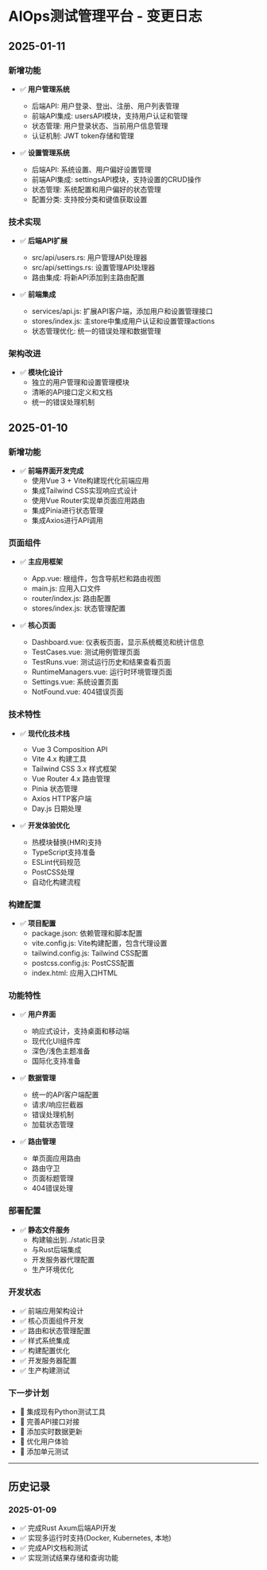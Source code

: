 # AIOps测试管理平台 - 变更日志

## 2025-01-11

### 新增功能
- ✅ **用户管理系统**
  - 后端API: 用户登录、登出、注册、用户列表管理
  - 前端API集成: usersAPI模块，支持用户认证和管理
  - 状态管理: 用户登录状态、当前用户信息管理
  - 认证机制: JWT token存储和管理

- ✅ **设置管理系统**
  - 后端API: 系统设置、用户偏好设置管理
  - 前端API集成: settingsAPI模块，支持设置的CRUD操作
  - 状态管理: 系统配置和用户偏好的状态管理
  - 配置分类: 支持按分类和键值获取设置

### 技术实现
- ✅ **后端API扩展**
  - src/api/users.rs: 用户管理API处理器
  - src/api/settings.rs: 设置管理API处理器
  - 路由集成: 将新API添加到主路由配置

- ✅ **前端集成**
  - services/api.js: 扩展API客户端，添加用户和设置管理接口
  - stores/index.js: 主store中集成用户认证和设置管理actions
  - 状态管理优化: 统一的错误处理和数据管理

### 架构改进
- ✅ **模块化设计**
  - 独立的用户管理和设置管理模块
  - 清晰的API接口定义和文档
  - 统一的错误处理机制

## 2025-01-10

### 新增功能
- ✅ **前端界面开发完成**
  - 使用Vue 3 + Vite构建现代化前端应用
  - 集成Tailwind CSS实现响应式设计
  - 使用Vue Router实现单页面应用路由
  - 集成Pinia进行状态管理
  - 集成Axios进行API调用

### 页面组件
- ✅ **主应用框架**
  - App.vue: 根组件，包含导航栏和路由视图
  - main.js: 应用入口文件
  - router/index.js: 路由配置
  - stores/index.js: 状态管理配置

- ✅ **核心页面**
  - Dashboard.vue: 仪表板页面，显示系统概览和统计信息
  - TestCases.vue: 测试用例管理页面
  - TestRuns.vue: 测试运行历史和结果查看页面
  - RuntimeManagers.vue: 运行时环境管理页面
  - Settings.vue: 系统设置页面
  - NotFound.vue: 404错误页面

### 技术特性
- ✅ **现代化技术栈**
  - Vue 3 Composition API
  - Vite 4.x 构建工具
  - Tailwind CSS 3.x 样式框架
  - Vue Router 4.x 路由管理
  - Pinia 状态管理
  - Axios HTTP客户端
  - Day.js 日期处理

- ✅ **开发体验优化**
  - 热模块替换(HMR)支持
  - TypeScript支持准备
  - ESLint代码规范
  - PostCSS处理
  - 自动化构建流程

### 构建配置
- ✅ **项目配置**
  - package.json: 依赖管理和脚本配置
  - vite.config.js: Vite构建配置，包含代理设置
  - tailwind.config.js: Tailwind CSS配置
  - postcss.config.js: PostCSS配置
  - index.html: 应用入口HTML

### 功能特性
- ✅ **用户界面**
  - 响应式设计，支持桌面和移动端
  - 现代化UI组件库
  - 深色/浅色主题准备
  - 国际化支持准备

- ✅ **数据管理**
  - 统一的API客户端配置
  - 请求/响应拦截器
  - 错误处理机制
  - 加载状态管理

- ✅ **路由管理**
  - 单页面应用路由
  - 路由守卫
  - 页面标题管理
  - 404错误处理

### 部署配置
- ✅ **静态文件服务**
  - 构建输出到../static目录
  - 与Rust后端集成
  - 开发服务器代理配置
  - 生产环境优化

### 开发状态
- ✅ 前端应用架构设计
- ✅ 核心页面组件开发
- ✅ 路由和状态管理配置
- ✅ 样式系统集成
- ✅ 构建配置优化
- ✅ 开发服务器配置
- ✅ 生产构建测试

### 下一步计划
- 🔄 集成现有Python测试工具
- 🔄 完善API接口对接
- 🔄 添加实时数据更新
- 🔄 优化用户体验
- 🔄 添加单元测试

---

## 历史记录

### 2025-01-09
- ✅ 完成Rust Axum后端API开发
- ✅ 实现多运行时支持(Docker, Kubernetes, 本地)
- ✅ 完成API文档和测试
- ✅ 实现测试结果存储和查询功能